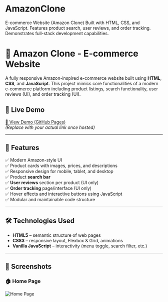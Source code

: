 # AmazonClone
E-commerce Website (Amazon Clone) Built with HTML, CSS, and JavaScript. Features product search, user reviews, and order tracking. Demonstrates full-stack development capabilities.

# 🛒 Amazon Clone - E-commerce Website

A fully responsive Amazon-inspired e-commerce website built using **HTML**, **CSS**, and **JavaScript**. This project mimics core functionalities of a modern e-commerce platform including product listings, search functionality, user reviews (UI), and order tracking (UI).

## 🚀 Live Demo

[🔗 View Demo (GitHub Pages)](https://ankitkrg9.github.io/amazon-clone/)  
*(Replace with your actual link once hosted)*

---

## 📌 Features

✅ Modern Amazon-style UI  
✅ Product cards with images, prices, and descriptions  
✅ Responsive design for mobile, tablet, and desktop  
✅ Product **search bar**  
✅ **User reviews** section per product (UI only)  
✅ **Order tracking** page/interface (UI only)  
✅ Hover effects and interactive buttons using JavaScript  
✅ Modular and maintainable code structure

---

## 🛠️ Technologies Used

- **HTML5** – semantic structure of web pages  
- **CSS3** – responsive layout, Flexbox & Grid, animations  
- **Vanilla JavaScript** – interactivity (menu toggle, search filter, etc.)

---

## 📸 Screenshots
### 🏠 Home Page
![Home Page](./image.png)

